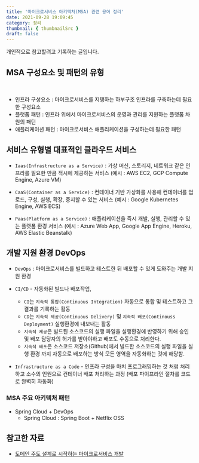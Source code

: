 ```yaml
---
title: '마이크로서비스 아키텍처(MSA) 관련 용어 정리'
date: 2021-09-28 19:09:45
category: 정리
thumbnail: { thumbnailSrc }
draft: false
---
```


개인적으로 참고할려고 기록하는 글입니다.

## MSA 구성요소 및 패턴의 유형

<br>

- 인프라 구성요소 : 마이크로서비스를 지탱하는 하부구조 인프라를 구축하는데 필요한 구성요소
- 플랫폼 패턴 : 인프라 위에서 마이크로서비스의 운영과 관리를 지원하는 플랫폼 차원의 패턴
- 애플리케이션 패턴 : 마이크로서비스 애플리케이션을 구성하는데 필요한 패턴

## 서비스 유형별 대표적인 클라우드 서비스

- `Iaas(Infrastructure as a Service)` :
  가상 머신, 스토리지, 네트워크 같은 인프라를 필요한 만큼 적시에 제공하는 서비스
  (예시 : AWS EC2, GCP Compute Engine, Azure VM)

- `CaaS(Container as a Service)` :
  컨테이너 기반 가상화를 사용해 컨테이너를 업로드, 구성, 실행, 확장, 중지할 수 있는 서비스
  (예시 : Google Kubernetes Engine, AWS ECS)

- `Paas(Platform as a Service)` : 애플리케이션을 즉시 개발, 실행, 관리할 수 있는 플랫폼 환경 서비스
  (예시 : Azure Web App, Google App Engine, Heroku, AWS Elastic Beanstalk)

## 개발 지원 환경 DevOps

- `DevOps` : 마이크로서비스를 빌드하고 테스트한 뒤 배포할 수 있게 도와주는 개발 지원 환경

- `CI/CD` - 자동화된 빌드나 배포작업,

  - `CI`는 `지속적 통합(Continuous Integration)` 자동으로 통합 및 테스트하고 그 결과를 기록하는 활동
  - `CD`는 `지속적 제공(Continuous Delivery)` 및 `지속적 배포(Continouss Deployment)` 실행환경에 내보내는 활동
  - `지속적 제공`은 빌드된 소스코드의 실행 파일을 실행환경에 반영하기 위해 승인 및 배포 담당자의 허가를 받아야하고
    배포도 수동으로 처리한다.
  - `지속적 배포`은 소스코드 저장소(Github)에서 빌드한 소스코드의 실행 파일을 실행 환경 까지 자동으로 배포하는 방식
    모든 영역을 자동화하는 것에 해당함.

- `Infrastructure as a Code` - 인프라 구성을 마치 프로그래밍하는 것 처럼 처리하고 소수의 인원으로 컨테이너 배포 처리하는 과정
  (배포 파이프라인 절차를 코드로 완벽히 자동화)

### MSA 주요 아키텍처 패턴

- Spring Cloud + DevOps
  - Spring Cloud : Spring Boot + Netflix OSS

## 참고한 자료

- [도메인 주도 설계로 시작하는 마이크로서비스 개발](http://www.yes24.com/Product/Goods/98880996)
